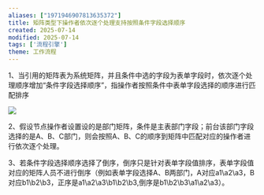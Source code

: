 ```yaml
---
aliases: ["1971946907813635372"]
title: 矩阵类型下操作者依次逐个处理支持按照条件字段选择顺序
created: 2025-07-14
modified: 2025-07-14
tags: ['流程引擎']
theme: 工作流程
---
```


1、当引用的矩阵表为系统矩阵，并且条件中选的字段为表单字段时，依次逐个处理顺序增加“条件字段选择顺序”，指操作者按照条件中表单字段选择的顺序进行匹配排序

![](4ab3cc7364cd0362c10bf7dfd3d09d0d.jpg)

2、假设节点操作者设置设的是部门矩阵，条件是主表部门字段；前台该部门字段选择的是A、B、C部门，则会按照A、B、C的顺序到矩阵中匹配对应的操作者进行依次逐个处理。

3、若条件字段选择顺序选择了倒序，倒序只是针对表单字段值排序，表单字段值对应的矩阵人员不进行倒序（例如表单字段选择A、B两部门，A对应a1\a2\a3，B对应b1\b2\b3，正序是a1\a2\a3\b1\b2\b3,倒序是b1\b2\b3\a1\a2\a3）。